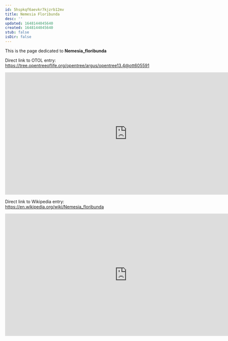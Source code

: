 ```yaml
---
id: 5hspkqf6aevkr7kjzrb12mv
title: Nemesia Floribunda
desc: ''
updated: 1648144045640
created: 1648144045640
stub: false
isDir: false
---
```

This is the page dedicated to **Nemesia_floribunda**


Direct link to OTOL entry: https://tree.opentreeoflife.org/opentree/argus/opentree13.4@ott605591



<html>
    <body>
    <iframe src="https://tree.opentreeoflife.org/opentree/argus/opentree13.4@ott605591"
    width="800" height="400" frameborder="0" allowfullscreen> </iframe>
    </body>
</html>
    


Direct link to Wikipedia entry: https://en.wikipedia.org/wiki/Nemesia_floribunda



<html>
    <body>
    <iframe src="https://en.wikipedia.org/wiki/Nemesia_floribunda"
    width="800" height="400" frameborder="0" allowfullscreen> </iframe>
    </body>
</html>
    
